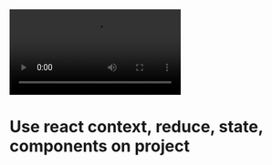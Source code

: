 <video src="https://github.com/leolive1506/page-editor-react/assets/89431704/8b57f5de-fa62-4d7d-8375-765d882f8bb0](https://github.com/leolive1506/quiz-react/assets/89431704/904e781a-efdc-4dd4-8b56-52dc1a079ea6" autoplay>
</video>

# Use react context, reduce, state, components on project
